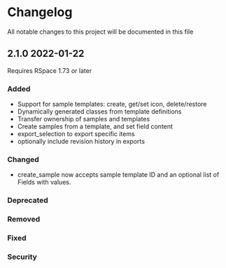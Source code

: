 # Changelog

All notable changes to this project will be documented in this file

## 2.1.0 2022-01-22

Requires RSpace 1.73 or later

### Added 

- Support for sample templates: create, get/set icon, delete/restore
- Dynamically generated classes from template definitions
- Transfer ownership of samples and templates
- Create samples from a template, and set field content
- export_selection to export specific items
- optionally include revision history in exports

### Changed

- create_sample now accepts sample template ID and an optional list of Fields with values.

### Deprecated

### Removed

### Fixed

### Security

